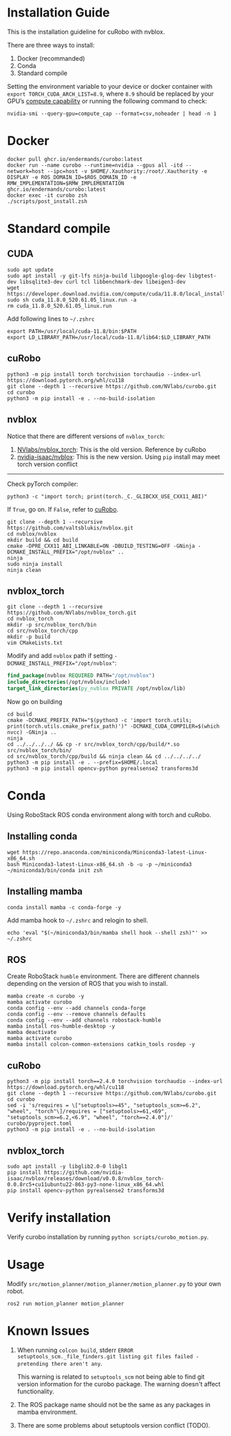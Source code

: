 # Installation Guide

This is the installation guideline for cuRobo with nvblox.

There are three ways to install:
1. Docker (recommanded)
2. Conda
3. Standard compile

Setting the environment variable to your device or docker container with `export TORCH_CUDA_ARCH_LIST=8.9`, where `8.9` should be replaced by your GPU’s [compute capability](https://developer.nvidia.com/cuda-gpus#collapseOne) or running the following command to check:
``` shell
nvidia-smi --query-gpu=compute_cap --format=csv,noheader | head -n 1
```

# Docker 
``` shell
docker pull ghcr.io/endermands/curobo:latest
docker run --name curobo --runtime=nvidia --gpus all -itd --network=host --ipc=host -v $HOME/.Xauthority:/root/.Xauthority -e DISPLAY -e ROS_DOMAIN_ID=$ROS_DOMAIN_ID -e RMW_IMPLEMENTATION=$RMW_IMPLEMENTATION ghcr.io/endermands/curobo:latest
docker exec -it curobo zsh
./scripts/post_install.zsh
```

# Standard compile
## CUDA

``` shell
sudo apt update
sudo apt install -y git-lfs ninja-build libgoogle-glog-dev libgtest-dev libsqlite3-dev curl tcl libbenchmark-dev libeigen3-dev
wget https://developer.download.nvidia.com/compute/cuda/11.8.0/local_installers/cuda_11.8.0_520.61.05_linux.run
sudo sh cuda_11.8.0_520.61.05_linux.run -a
rm cuda_11.8.0_520.61.05_linux.run
```

Add following lines to `~/.zshrc`
``` shell
export PATH=/usr/local/cuda-11.8/bin:$PATH
export LD_LIBRARY_PATH=/usr/local/cuda-11.8/lib64:$LD_LIBRARY_PATH
```

## cuRobo

``` shell
python3 -m pip install torch torchvision torchaudio --index-url https://download.pytorch.org/whl/cu118
git clone --depth 1 --recursive https://github.com/NVlabs/curobo.git
cd curobo
python3 -m pip install -e . --no-build-isolation
```

## nvblox

Notice that there are different versions of `nvblox_torch`:
1. [NVlabs/nvblox_torch](https://github.com/NVlabs/nvblox_torch.git): This is the old version. Reference by cuRobo
2. [nvidia-isaac/nvblox](https://github.com/nvidia-isaac/nvblox): This is the new version. Using `pip` install may meet torch version conflict

---

Check pyTorch compiler:
``` shell
python3 -c "import torch; print(torch._C._GLIBCXX_USE_CXX11_ABI)"
```
If `True`, go on. If `False`, refer to [cuRobo](https://curobo.org/get_started/1_install_instructions.html#installing-nvblox-for-precxx11-abi-and-isaac-sim).

``` shell
git clone --depth 1 --recursive https://github.com/valtsblukis/nvblox.git
cd nvblox/nvblox
mkdir build && cd build
cmake -DPRE_CXX11_ABI_LINKABLE=ON -DBUILD_TESTING=OFF -GNinja -DCMAKE_INSTALL_PREFIX="/opt/nvblox" ..
ninja
sudo ninja install
ninja clean
```

## nvblox_torch

``` shell
git clone --depth 1 --recursive https://github.com/NVlabs/nvblox_torch.git
cd nvblox_torch
mkdir -p src/nvblox_torch/bin
cd src/nvblox_torch/cpp
mkdir -p build
vim CMakeLists.txt
```

Modify and add `nvblox` path if setting `-DCMAKE_INSTALL_PREFIX="/opt/nvblox"`:
``` cmake
find_package(nvblox REQUIRED PATH="/opt/nvblox")
include_directories(/opt/nvblox/include)
target_link_directories(py_nvblox PRIVATE /opt/nvblox/lib)
```

Now go on building
``` shell
cd build
cmake -DCMAKE_PREFIX_PATH="$(python3 -c 'import torch.utils; print(torch.utils.cmake_prefix_path)')" -DCMAKE_CUDA_COMPILER=$(which nvcc) -GNinja ..
ninja
cd ../../../../ && cp -r src/nvblox_torch/cpp/build/*.so src/nvblox_torch/bin/
cd src/nvblox_torch/cpp/build && ninja clean && cd ../../../../
python3 -m pip install -e . --prefix=$HOME/.local
python3 -m pip install opencv-python pyrealsense2 transforms3d
```

# Conda

Using RoboStack ROS conda environment along with torch and cuRobo.

## Installing conda

``` shell
wget https://repo.anaconda.com/miniconda/Miniconda3-latest-Linux-x86_64.sh
bash Miniconda3-latest-Linux-x86_64.sh -b -u -p ~/miniconda3
~/miniconda3/bin/conda init zsh
```

## Installing mamba

``` shell
conda install mamba -c conda-forge -y
```

Add mamba hook to `~/.zshrc` and relogin to shell.
``` shell
echo 'eval "$(~/miniconda3/bin/mamba shell hook --shell zsh)"' >> ~/.zshrc
```

## ROS
Create RoboStack `humble` environment. There are different channels depending on the version of ROS that you wish to install.

``` shell
mamba create -n curobo -y 
mamba activate curobo
conda config --env --add channels conda-forge
conda config --env --remove channels defaults
conda config --env --add channels robostack-humble
mamba install ros-humble-desktop -y
mamba deactivate
mamba activate curobo
mamba install colcon-common-extensions catkin_tools rosdep -y
```

## cuRobo

``` shell
python3 -m pip install torch==2.4.0 torchvision torchaudio --index-url https://download.pytorch.org/whl/cu118
git clone --depth 1 --recursive https://github.com/NVlabs/curobo.git
cd curobo
sed -i 's/requires = \["setuptools>=45", "setuptools_scm>=6.2", "wheel", "torch"\]/requires = ["setuptools>=61,<69", "setuptools_scm>=6.2,<6.9", "wheel", "torch==2.4.0"]/' curobo/pyproject.toml
python3 -m pip install -e . --no-build-isolation
```

## nvblox_torch
``` shell
sudo apt install -y libglib2.0-0 libgl1
pip install https://github.com/nvidia-isaac/nvblox/releases/download/v0.0.8/nvblox_torch-0.0.8rc5+cu11ubuntu22-863-py3-none-linux_x86_64.whl
pip install opencv-python pyrealsense2 transforms3d
```

# Verify installation

Verify curobo installation by running `python scripts/curobo_motion.py`.

# Usage
Modify `src/motion_planner/motion_planner/motion_planner.py` to your own robot.
``` shell
ros2 run motion_planner motion_planner
```

# Known Issues

1. When running `colcon build`, stderr `ERROR setuptools_scm._file_finders.git listing git files failed - pretending there aren't any`.
    
    This warning is related to `setuptools_scm` not being able to find git version information for the curobo package. The warning doesn't affect functionality.

2. The ROS package name should not be the same as any packages in mamba environment.

3. There are some problems about setuptools version conflict (TODO).
